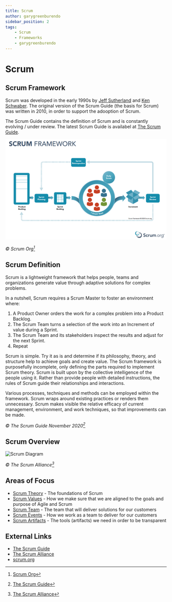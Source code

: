 ```yaml
---
title: Scrum
author: garygreenburendo
sidebar_position: 2
tags:
    - Scrum
    - Frameworks
    - garygreenburendo
---
```


# Scrum

## Scrum Framework

Scrum was developed in the early 1990s by [Jeff Sutherland](https://scrumguides.org/jeff.html) and [Ken Schwaber](https://scrumguides.org/ken.html).  The original version of the Scrum Guide (the basis for Scrum) was written in 2010, in order to support the adooption of Scrum.

The Scrum Guide contains the definition of Scrum and is constantly evolving / under review.  The latest Scrum Guide is availabel at [The Scrum Guide](https://scrumguides.org/).

![Scrum Diagram](../../static/img/Scrum.png)

_&copy; Scrum Org[^1]_

## Scrum Definition

Scrum is a lightweight framework that helps people, teams and organizations generate value through adaptive solutions for complex problems.

In a nutshell, Scrum requires a Scrum Master to foster an environment where:

1. A Product Owner orders the work for a complex problem into a Product Backlog.
1. The Scrum Team turns a selection of the work into an Increment of value during a Sprint.
1. The Scrum Team and its stakeholders inspect the results and adjust for the next Sprint.
1. Repeat

Scrum is simple. Try it as is and determine if its philosophy, theory, and structure help to achieve goals and create value. The Scrum framework is purposefully incomplete, only defining the parts required to implement Scrum theory. Scrum is built upon by the collective intelligence of the people using it. Rather than provide people with detailed instructions, the rules of Scrum guide their relationships and interactions.

Various processes, techniques and methods can be employed within the framework. Scrum wraps around existing practices or renders them unnecessary. Scrum makes visible the relative efficacy of current management, environment, and work techniques, so that improvements can be made.

_&copy; The Scrum Guide November 2020[^2]_

## Scrum Overview

![Scrum Diagram](https://www.scrumalliance.org/Media/2021/8/11/VER5-scrum-framework_2020-02lHo3kG0WFuHfo77D0Q.png)

_&copy; The Scrum Alliance[^3]_

## Areas of Focus

* [Scrum Theory](/docs/Areas%20of%20Focus/Scrum/Scrum%20Theory) - The foundations of Scrum
* [Scrum Values](/docs/Areas%20of%20Focus/Scrum/Scrum%20Values) - How we make sure that we are aligned to the goals and purpose of Agile and Scrum
* [Scrum Team](/docs/Areas%20of%20Focus/Scrum/Scrum%20Team) - The team that will deliver solutions for our customers
* [Scrum Events](/docs/Areas%20of%20Focus/Scrum/Scrum%20Events) - How we work as a team to deliver for our customers
* [Scrum Artifacts](/docs/Areas%20of%20Focus/Scrum/Scrum%20Artifacts) - The tools (artifacts) we need in order to be transparent

## External Links

* [The Scrum Guide](https://scrumguides.org/)
* [The Scrum Alliance](https://www.scrumalliance.org/)
* [scrum.org](https://www.scrum.org/)

[^1]: [Scrum Org](https://www.scrum.org/)
[^2]: [The Scrum Guide](https://scrumguides.org/)
[^3]: [The Scrum Alliance](https://www.scrumalliance.org/)
